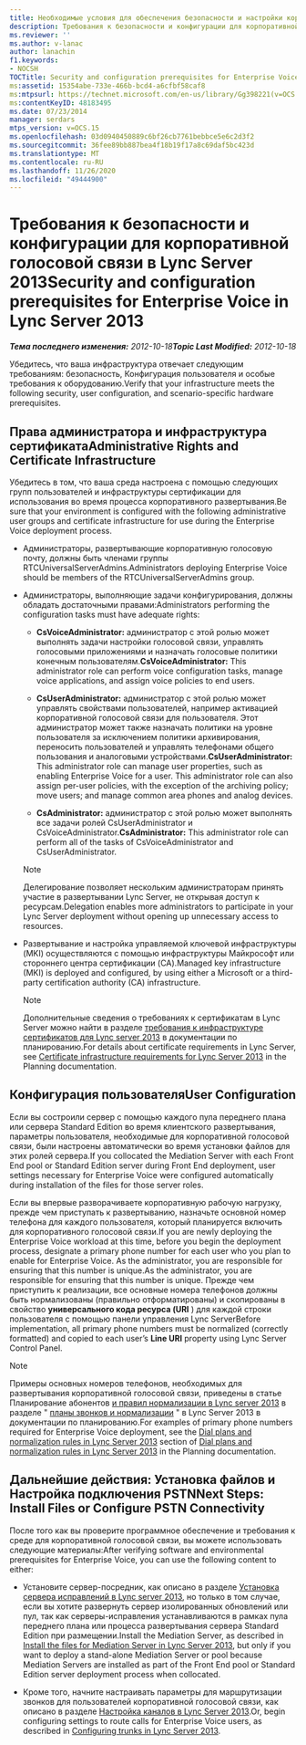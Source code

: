 ```yaml
---
title: Необходимые условия для обеспечения безопасности и настройки корпоративной голосовой связи
description: Требования к безопасности и конфигурации для корпоративной голосовой связи.
ms.reviewer: ''
ms.author: v-lanac
author: lanachin
f1.keywords:
- NOCSH
TOCTitle: Security and configuration prerequisites for Enterprise Voice
ms:assetid: 15354abe-733e-466b-bcd4-a6cfbf58caf8
ms:mtpsurl: https://technet.microsoft.com/en-us/library/Gg398221(v=OCS.15)
ms:contentKeyID: 48183495
ms.date: 07/23/2014
manager: serdars
mtps_version: v=OCS.15
ms.openlocfilehash: 03d0940450889c6bf26cb7761bebbce5e6c2d3f2
ms.sourcegitcommit: 36fee89bb887bea4f18b19f17a8c69daf5bc423d
ms.translationtype: MT
ms.contentlocale: ru-RU
ms.lasthandoff: 11/26/2020
ms.locfileid: "49444900"
---
```

# <a name="security-and-configuration-prerequisites-for-enterprise-voice-in-lync-server-2013"></a><span data-ttu-id="067df-103">Требования к безопасности и конфигурации для корпоративной голосовой связи в Lync Server 2013</span><span class="sxs-lookup"><span data-stu-id="067df-103">Security and configuration prerequisites for Enterprise Voice in Lync Server 2013</span></span>

<div data-xmlns="http://www.w3.org/1999/xhtml">

<div class="topic" data-xmlns="http://www.w3.org/1999/xhtml" data-msxsl="urn:schemas-microsoft-com:xslt" data-cs="https://msdn.microsoft.com/">

<div data-asp="https://msdn2.microsoft.com/asp">



</div>

<div id="mainSection">

<div id="mainBody"><span data-ttu-id="067df-104">

<span> </span></span><span class="sxs-lookup"><span data-stu-id="067df-104">

<span> </span></span></span>

<span data-ttu-id="067df-105">_**Тема последнего изменения:** 2012-10-18_</span><span class="sxs-lookup"><span data-stu-id="067df-105">_**Topic Last Modified:** 2012-10-18_</span></span>

<span data-ttu-id="067df-106">Убедитесь, что ваша инфраструктура отвечает следующим требованиям: безопасность, Конфигурация пользователя и особые требования к оборудованию.</span><span class="sxs-lookup"><span data-stu-id="067df-106">Verify that your infrastructure meets the following security, user configuration, and scenario-specific hardware prerequisites.</span></span>

<div>

## <a name="administrative-rights-and-certificate-infrastructure"></a><span data-ttu-id="067df-107">Права администратора и инфраструктура сертификата</span><span class="sxs-lookup"><span data-stu-id="067df-107">Administrative Rights and Certificate Infrastructure</span></span>

<span data-ttu-id="067df-108">Убедитесь в том, что ваша среда настроена с помощью следующих групп пользователей и инфраструктуры сертификации для использования во время процесса корпоративного развертывания.</span><span class="sxs-lookup"><span data-stu-id="067df-108">Be sure that your environment is configured with the following administrative user groups and certificate infrastructure for use during the Enterprise Voice deployment process.</span></span>

  - <span data-ttu-id="067df-109">Администраторы, развертывающие корпоративную голосовую почту, должны быть членами группы RTCUniversalServerAdmins.</span><span class="sxs-lookup"><span data-stu-id="067df-109">Administrators deploying Enterprise Voice should be members of the RTCUniversalServerAdmins group.</span></span>

  - <span data-ttu-id="067df-110">Администраторы, выполняющие задачи конфигурирования, должны обладать достаточными правами:</span><span class="sxs-lookup"><span data-stu-id="067df-110">Administrators performing the configuration tasks must have adequate rights:</span></span>
    
      - <span data-ttu-id="067df-111">**CsVoiceAdministrator:** администратор с этой ролью может выполнять задачи настройки голосовой связи, управлять голосовыми приложениями и назначать голосовые политики конечным пользователям.</span><span class="sxs-lookup"><span data-stu-id="067df-111">**CsVoiceAdministrator:** This administrator role can perform voice configuration tasks, manage voice applications, and assign voice policies to end users.</span></span>
    
      - <span data-ttu-id="067df-p101">**CsUserAdministrator:** администратор с этой ролью может управлять свойствами пользователей, например активацией корпоративной голосовой связи для пользователя. Этот администратор может также назначать политики на уровне пользователя за исключением политики архивирования, переносить пользователей и управлять телефонами общего пользования и аналоговыми устройствами.</span><span class="sxs-lookup"><span data-stu-id="067df-p101">**CsUserAdministrator:** This administrator role can manage user properties, such as enabling Enterprise Voice for a user. This administrator role can also assign per-user policies, with the exception of the archiving policy; move users; and manage common area phones and analog devices.</span></span>
    
      - <span data-ttu-id="067df-114">**CsAdministrator:** администратор с этой ролью может выполнять все задачи ролей CsUserAdministrator и CsVoiceAdministrator.</span><span class="sxs-lookup"><span data-stu-id="067df-114">**CsAdministrator:** This administrator role can perform all of the tasks of CsVoiceAdministrator and CsUserAdministrator.</span></span>
    
    <div>
    

    > [!NOTE]
    > <span data-ttu-id="067df-115">Делегирование позволяет нескольким администраторам принять участие в развертывании Lync Server, не открывая доступ к ресурсам.</span><span class="sxs-lookup"><span data-stu-id="067df-115">Delegation enables more administrators to participate in your Lync Server deployment without opening up unnecessary access to resources.</span></span>

    
    </div>

  - <span data-ttu-id="067df-116">Развертывание и настройка управляемой ключевой инфраструктуры (MKI) осуществляются с помощью инфраструктуры Майкрософт или стороннего центра сертификации (CA).</span><span class="sxs-lookup"><span data-stu-id="067df-116">Managed key infrastructure (MKI) is deployed and configured, by using either a Microsoft or a third-party certification authority (CA) infrastructure.</span></span>
    
    <div>
    

    > [!NOTE]
    > <span data-ttu-id="067df-117">Дополнительные сведения о требованиях к сертификатам в Lync Server можно найти в разделе <A href="lync-server-2013-certificate-infrastructure-requirements.md">требования к инфраструктуре сертификатов для Lync server 2013</A> в документации по планированию.</span><span class="sxs-lookup"><span data-stu-id="067df-117">For details about certificate requirements in Lync Server, see <A href="lync-server-2013-certificate-infrastructure-requirements.md">Certificate infrastructure requirements for Lync Server 2013</A> in the Planning documentation.</span></span>

    
    </div>

</div>

<div>

## <a name="user-configuration"></a><span data-ttu-id="067df-118">Конфигурация пользователя</span><span class="sxs-lookup"><span data-stu-id="067df-118">User Configuration</span></span>

<span data-ttu-id="067df-119">Если вы состроили сервер с помощью каждого пула переднего плана или сервера Standard Edition во время клиентского развертывания, параметры пользователя, необходимые для корпоративной голосовой связи, были настроены автоматически во время установки файлов для этих ролей сервера.</span><span class="sxs-lookup"><span data-stu-id="067df-119">If you collocated the Mediation Server with each Front End pool or Standard Edition server during Front End deployment, user settings necessary for Enterprise Voice were configured automatically during installation of the files for those server roles.</span></span>

<span data-ttu-id="067df-120">Если вы впервые разворачиваете корпоративную рабочую нагрузку, прежде чем приступать к развертыванию, назначьте основной номер телефона для каждого пользователя, который планируется включить для корпоративного голосовой связи.</span><span class="sxs-lookup"><span data-stu-id="067df-120">If you are newly deploying the Enterprise Voice workload at this time, before you begin the deployment process, designate a primary phone number for each user who you plan to enable for Enterprise Voice.</span></span> <span data-ttu-id="067df-121">As the administrator, you are responsible for ensuring that this number is unique.</span><span class="sxs-lookup"><span data-stu-id="067df-121">As the administrator, you are responsible for ensuring that this number is unique.</span></span> <span data-ttu-id="067df-122">Прежде чем приступить к реализации, все основные номера телефонов должны быть нормализованы (правильно отформатированы) и скопированы в свойство **универсального кода ресурса (URI** ) для каждой строки пользователя с помощью панели управления Lync Server</span><span class="sxs-lookup"><span data-stu-id="067df-122">Before implementation, all primary phone numbers must be normalized (correctly formatted) and copied to each user’s **Line URI** property using Lync Server Control Panel.</span></span>

<div>


> [!NOTE]
> <span data-ttu-id="067df-123">Примеры основных номеров телефонов, необходимых для развертывания корпоративной голосовой связи, приведены в статье Планирование абонентов <A href="lync-server-2013-dial-plans-and-normalization-rules.md">и правил нормализации в Lync server 2013</A> в разделе " <A href="lync-server-2013-dial-plans-and-normalization-rules.md">планы звонков и нормализации</A> " в Lync Server 2013 в документации по планированию.</span><span class="sxs-lookup"><span data-stu-id="067df-123">For examples of primary phone numbers required for Enterprise Voice deployment, see the <A href="lync-server-2013-dial-plans-and-normalization-rules.md">Dial plans and normalization rules in Lync Server 2013</A> section of <A href="lync-server-2013-dial-plans-and-normalization-rules.md">Dial plans and normalization rules in Lync Server 2013</A> in the Planning documentation.</span></span>



</div>

</div>

<div>

## <a name="next-steps-install-files-or-configure-pstn-connectivity"></a><span data-ttu-id="067df-124">Дальнейшие действия: Установка файлов и Настройка подключения PSTN</span><span class="sxs-lookup"><span data-stu-id="067df-124">Next Steps: Install Files or Configure PSTN Connectivity</span></span>

<span data-ttu-id="067df-125">После того как вы проверите программное обеспечение и требования к среде для корпоративной голосовой связи, вы можете использовать следующие материалы:</span><span class="sxs-lookup"><span data-stu-id="067df-125">After verifying software and environmental prerequisites for Enterprise Voice, you can use the following content to either:</span></span>

  - <span data-ttu-id="067df-126">Установите сервер-посредник, как описано в разделе [Установка сервера исправлений в Lync server 2013](lync-server-2013-install-the-files-for-mediation-server.md), но только в том случае, если вы хотите развернуть сервер изолированных обновлений или пул, так как серверы-исправления устанавливаются в рамках пула переднего плана или процесса развертывания сервера Standard Edition при размещении.</span><span class="sxs-lookup"><span data-stu-id="067df-126">Install the Mediation Server, as described in [Install the files for Mediation Server in Lync Server 2013](lync-server-2013-install-the-files-for-mediation-server.md), but only if you want to deploy a stand-alone Mediation Server or pool because Mediation Servers are installed as part of the Front End pool or Standard Edition server deployment process when collocated.</span></span>

  - <span data-ttu-id="067df-127">Кроме того, начните настраивать параметры для маршрутизации звонков для пользователей корпоративной голосовой связи, как описано в разделе [Настройка каналов в Lync Server 2013](lync-server-2013-configuring-trunks.md).</span><span class="sxs-lookup"><span data-stu-id="067df-127">Or, begin configuring settings to route calls for Enterprise Voice users, as described in [Configuring trunks in Lync Server 2013](lync-server-2013-configuring-trunks.md).</span></span>

<span data-ttu-id="067df-128"></div>

</div>

<span> </span>

</div>

</div>

</span><span class="sxs-lookup"><span data-stu-id="067df-128"></div>

</div>

<span> </span>

</div>

</div>

</span></span></div>

